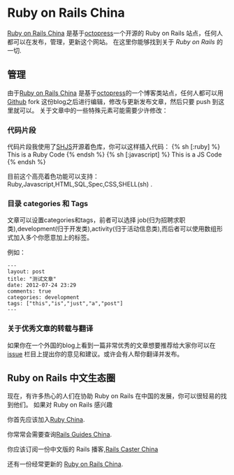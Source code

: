 # Ruby on Rails China
[Ruby on Rails China](http://railschina.org) 是基于[octopress](http://octopress.org)一个开源的 Ruby on Rails 站点，任何人都可以在发布，管理，更新这个网站。
在这里你能够找到关于 _Ruby on Rails_ 的一切.
## 管理
由于[Ruby on Rails China](http://railschina.org) 是基于[octopress](http://octopress.org)的一个博客类站点，任何人都可以用 [Github](https://github.com/Tassandar/Ruby-on-Rails-China) fork 这份blog之后进行编辑，修改与更新发布文章，然后只要 push 到这里就可以。
关于文章中的一些特殊元素可能需要少许修改：

### 代码片段

代码片段我使用了[SHJS](http://shjs.sourceforge.net/)开源着色库，你可以这样插入代码：
    {% sh [:ruby] %} This is a Ruby Code {% endsh %}
    {% sh [:javascript] %} This is a JS Code {% endsh %}

目前这个高亮着色功能可以支持：Ruby,Javascript,HTML,SQL,Spec,CSS,SHELL(sh) .

### 目录 categories 和 Tags

文章可以设置categories和tags，前者可以选择 job(归为招聘求职类),development(归于开发类),activity(归于活动信息类),而后者可以使用数组形式加入多个你愿意加上的标签。

例如：

    ---
    layout: post
    title: "测试文章"
    date: 2012-07-24 23:29
    comments: true
    categories: development
    tags: ["this","is","just","a","post"]
    ---

### 关于优秀文章的转载与翻译

如果你在一个外国的blog上看到一篇非常优秀的文章想要推荐给大家你可以在[issue](https://github.com/Tassandar/Ruby-on-Rails-China/issues) 栏目上提出你的意见和建议。或许会有人帮你翻译并发布。

## Ruby on Rails 中文生态圈
现在，有许多热心的人们在协助 Ruby on Rails 在中国的发展，你可以很轻易的找到他们。
如果对 Ruby on Rails 感兴趣

你首先应该加入[Ruby China](http://ruby-china.org).

你常常会需要查询[Rails Guides China](http://guides.railschina.org).

你应该订阅一份中文版的 Rails 播客,[Rails Caster China](http://railscasts-china.com/)

还有一份经常更新的 [Ruby on Rails China](http://railschina.org).
